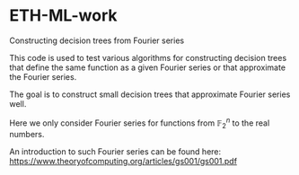 # ETH-ML-work
Constructing decision trees from Fourier series


This code is used to test various algorithms for constructing decision trees that define the same function as a given Fourier series or that approximate the Fourier series.

The goal is to construct small decision trees that approximate Fourier series well.

Here we only consider Fourier series for functions from $\mathbb{F}_2^n$ to the real numbers.

An introduction to such Fourier series can be found here: https://www.theoryofcomputing.org/articles/gs001/gs001.pdf
